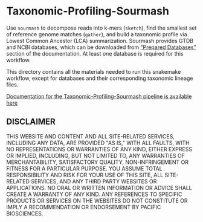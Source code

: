 # Taxonomic-Profiling-Sourmash

Use `sourmash` to decompose reads into k-mers (`sketch`), find the smallest set of reference genome matches (`gather`), and build a taxonomic profile via Lowest Common Ancestor (LCA) summarization. Sourmash provides GTDB and NCBI databases, which can be downloaded from ["Prepared Databases"](https://sourmash.readthedocs.io/en/latest/databases.html) section of the documentation. At least one database is required for this workflow.

This directory contains all the materials needed to run this snakemake workflow, except for databases and their corresponding taxonomic lineage files.


[Documentation for the Taxonomic-Profiling-Sourmash pipeline is available here](https://github.com/PacificBiosciences/pb-metagenomics-tools/blob/master/docs/Tutorial-Taxonomic-Profiling-Sourmash.md)


## DISCLAIMER
THIS WEBSITE AND CONTENT AND ALL SITE-RELATED SERVICES, INCLUDING ANY DATA, ARE PROVIDED "AS IS," WITH ALL FAULTS, WITH NO REPRESENTATIONS OR WARRANTIES OF ANY KIND, EITHER EXPRESS OR IMPLIED, INCLUDING, BUT NOT LIMITED TO, ANY WARRANTIES OF MERCHANTABILITY, SATISFACTORY QUALITY, NON-INFRINGEMENT OR FITNESS FOR A PARTICULAR PURPOSE. YOU ASSUME TOTAL RESPONSIBILITY AND RISK FOR YOUR USE OF THIS SITE, ALL SITE-RELATED SERVICES, AND ANY THIRD PARTY WEBSITES OR APPLICATIONS. NO ORAL OR WRITTEN INFORMATION OR ADVICE SHALL CREATE A WARRANTY OF ANY KIND. ANY REFERENCES TO SPECIFIC PRODUCTS OR SERVICES ON THE WEBSITES DO NOT CONSTITUTE OR IMPLY A RECOMMENDATION OR ENDORSEMENT BY PACIFIC BIOSCIENCES.
